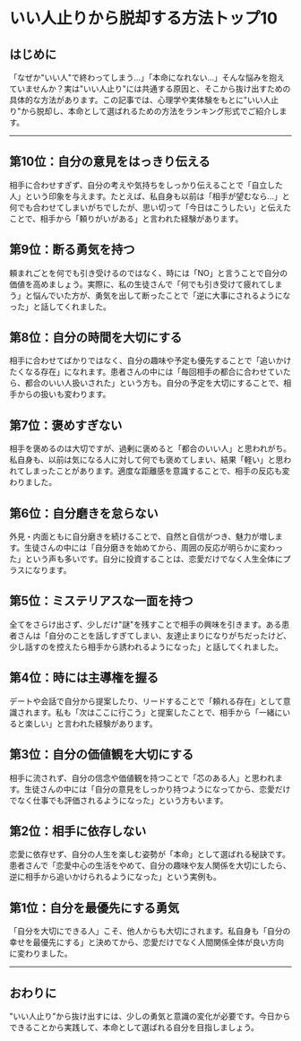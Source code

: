 # いい人止りから脱却する方法トップ10

## はじめに

「なぜか"いい人"で終わってしまう…」「本命になれない…」そんな悩みを抱えていませんか？実は"いい人止り"には共通する原因と、そこから抜け出すための具体的な方法があります。この記事では、心理学や実体験をもとに"いい人止り"から脱却し、本命として選ばれるための方法をランキング形式でご紹介します。

---

## 第10位：自分の意見をはっきり伝える
相手に合わせすぎず、自分の考えや気持ちをしっかり伝えることで「自立した人」という印象を与えます。たとえば、私自身も以前は「相手が望むなら…」と何でも合わせてしまいがちでしたが、思い切って「今日はこうしたい」と伝えたことで、相手から「頼りがいがある」と言われた経験があります。

## 第9位：断る勇気を持つ
頼まれごとを何でも引き受けるのではなく、時には「NO」と言うことで自分の価値を高めましょう。実際に、私の生徒さんで「何でも引き受けて疲れてしまう」と悩んでいた方が、勇気を出して断ったことで「逆に大事にされるようになった」と話してくれました。

## 第8位：自分の時間を大切にする
相手に合わせてばかりではなく、自分の趣味や予定も優先することで「追いかけたくなる存在」になれます。患者さんの中には「毎回相手の都合に合わせていたら、都合のいい人扱いされた」という方も。自分の予定を大切にすることで、相手からの扱いも変わります。

## 第7位：褒めすぎない
相手を褒めるのは大切ですが、過剰に褒めると「都合のいい人」と思われがち。私自身も、以前は気になる人に対して何でも褒めてしまい、結果「軽い」と思われてしまったことがあります。適度な距離感を意識することで、相手の反応も変わりました。

## 第6位：自分磨きを怠らない
外見・内面ともに自分磨きを続けることで、自然と自信がつき、魅力が増します。生徒さんの中には「自分磨きを始めてから、周囲の反応が明らかに変わった」という声も多いです。自分に投資することは、恋愛だけでなく人生全体にプラスになります。

## 第5位：ミステリアスな一面を持つ
全てをさらけ出さず、少しだけ"謎"を残すことで相手の興味を引きます。ある患者さんは「自分のことを話しすぎてしまい、友達止まりになりがちだったけど、少し話すのを控えたら相手から誘われるようになった」と話してくれました。

## 第4位：時には主導権を握る
デートや会話で自分から提案したり、リードすることで「頼れる存在」として意識されます。私も「次はここに行こう」と提案したことで、相手から「一緒にいると楽しい」と言われた経験があります。

## 第3位：自分の価値観を大切にする
相手に流されず、自分の信念や価値観を持つことで「芯のある人」と思われます。生徒さんの中には「自分の意見をしっかり持つようになってから、恋愛だけでなく仕事でも評価されるようになった」という方もいます。

## 第2位：相手に依存しない
恋愛に依存せず、自分の人生を楽しむ姿勢が「本命」として選ばれる秘訣です。患者さんで「恋愛中心の生活をやめて、自分の趣味や友人関係を大切にしたら、逆に相手から追いかけられるようになった」という実例も。

## 第1位：自分を最優先にする勇気
「自分を大切にできる人」こそ、他人からも大切にされます。私自身も「自分の幸せを最優先にする」と決めてから、恋愛だけでなく人間関係全体が良い方向に変わりました。

---

## おわりに

"いい人止り"から抜け出すには、少しの勇気と意識の変化が必要です。今日からできることから実践して、本命として選ばれる自分を目指しましょう。 
